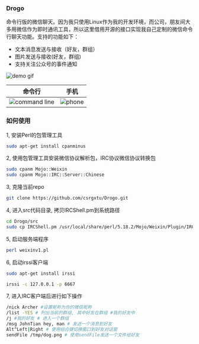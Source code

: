 ### Drogo
命令行版的微信聊天。因为我只使用Linux作为我的开发环境，而公司，朋友间大多用微信作为即时通讯工具，所以这里借用开源的接口实现我自己定制的微信命令行聊天功能。支持的功能如下：
* 文本消息发送与接收（好友，群组）
* 图片发送与接收(好友，群组)
* 支持关注公众号的事件通知

![demo gif](https://github.com/csrgxtu/Drogo/blob/master/img/output.gif)  

命令行             |  手机
:-------------------------:|:-------------------------:
![command line](https://github.com/csrgxtu/Drogo/blob/master/img/demo.png)  |  ![phone](https://github.com/csrgxtu/Drogo/blob/master/img/mojo_weixin_media_Ujfo.jpg)

### 如何使用
1, 安装Perl的包管理工具
```bash
sudo apt-get install cpanminus
```

2, 使用包管理工具安装微信协议解析包，IRC协议微信协议转换包
```bash
sudo cpanm Mojo::Weixin
sudo cpanm Mojo::IRC::Server::Chinese
```

3, 克隆当前repo
```bash
git clone https://github.com/csrgxtu/Drogo.git
```
4, 进入src代码目录, 拷贝IRCShell.pm到系统路径
```bash
cd Drogo/src
sudo cp IRCShell.pm /usr/local/share/perl/5.18.2/Mojo/Weixin/Plugin/IRCShell.pm
```
5, 启动服务端程序
```bash
perl weixinv1.pl
```
6, 启动irssi客户端
```bash
sudo apt-get install irssi

irssi -c 127.0.0.1 -p 6667
```

7, 进入IRC客户端后进行如下操作
```bash
/nick Archer #设置昵称为你的微信昵称
/list -YES # 列出当前的群组, 其中好友在群组 #我的好友中
/j #我的好友 # 进入一个群组
/msg JohnTian hey, man # 发送一个消息到好友
Alt^Left|Right # 使用组合键切换窗口到好友对话窗
sendFile /tmp/dog.png # 使用sendFile发送一个文件给好友
```
